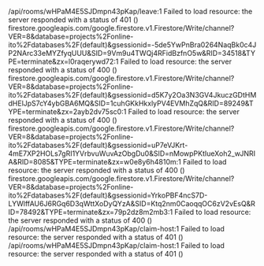 /api/rooms/wHPaM4E5SJDmpn43pKap/leave:1  Failed to load resource: the server responded with a status of 401 ()
firestore.googleapis.com/google.firestore.v1.Firestore/Write/channel?VER=8&database=projects%2Fonline-ito%2Fdatabases%2F(default)&gsessionid=-5de5YwPnBra0264NaqBk0c4JP2NArc33eMYZfyqUUU&SID=9Vm9u4TWQj4RFidBzfnO5w&RID=34518&TYPE=terminate&zx=l0raqerywd72:1  Failed to load resource: the server responded with a status of 400 ()
firestore.googleapis.com/google.firestore.v1.Firestore/Write/channel?VER=8&database=projects%2Fonline-ito%2Fdatabases%2F(default)&gsessionid=d5K7y2Oa3N3GV4JkuczGDtHMdHElJpS7cY4ybGBA6MQ&SID=1cuhGKkHkxlyPV4EVMhZqQ&RID=89249&TYPE=terminate&zx=2ayb2dv75sc0:1  Failed to load resource: the server responded with a status of 400 ()
firestore.googleapis.com/google.firestore.v1.Firestore/Write/channel?VER=8&database=projects%2Fonline-ito%2Fdatabases%2F(default)&gsessionid=uP7eVJKrt-4mE7XP2HOLs7gRI1YVrbvuWuvAzObgDu0&SID=nMowpPKtIueXoh2_wJNRIA&RID=8085&TYPE=terminate&zx=w0e8y6h4810m:1  Failed to load resource: the server responded with a status of 400 ()
firestore.googleapis.com/google.firestore.v1.Firestore/Write/channel?VER=8&database=projects%2Fonline-ito%2Fdatabases%2F(default)&gsessionid=YrkoPBF4ncS7D-LYWlffAU6J6RGq6D3qWttXoDyQYzA&SID=Ktq2nm0CaoqqOC6zV2vEsQ&RID=78492&TYPE=terminate&zx=79p2dz8m2mb3:1  Failed to load resource: the server responded with a status of 400 ()
/api/rooms/wHPaM4E5SJDmpn43pKap/claim-host:1  Failed to load resource: the server responded with a status of 401 ()
/api/rooms/wHPaM4E5SJDmpn43pKap/claim-host:1  Failed to load resource: the server responded with a status of 401 ()
